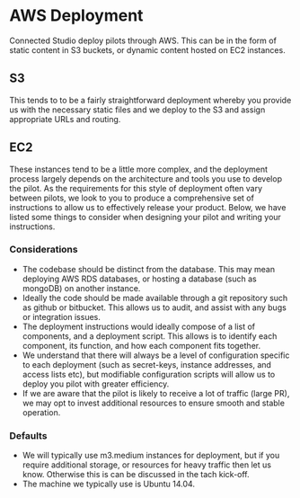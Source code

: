 # AWS Deployment

Connected Studio deploy pilots through AWS. This can be in the form of static content in S3 buckets, or dynamic content hosted on EC2 instances.

## S3

This tends to to be a fairly straightforward deployment whereby you provide us with the necessary static files and we deploy to the S3 and assign appropriate URLs and routing.

## EC2

These instances tend to be a little more complex, and the deployment process largely depends on the architecture and tools you use to develop the pilot. As the requirements for this style of deployment often vary between pilots, we look to you to produce a comprehensive set of instructions to allow us to effectively release your product. Below, we have listed some things to consider when designing your pilot and writing your instructions.

### Considerations

* The codebase should be distinct from the database. This may mean deploying AWS RDS databases, or hosting a database (such as mongoDB) on another instance.
* Ideally the code should be made available through a git repository such as github or bitbucket. This allows us to audit, and assist with any bugs or integration issues.
* The deployment instructions would ideally compose of a list of components, and a deployment script. This allows is to identify each component, its function, and how each component fits together.
* We understand that there will always be a level of configuration specific to each deployment (such as secret-keys, instance addresses, and access lists etc), but modifiable configuration scripts will allow us to deploy you pilot with greater efficiency.
* If we are aware that the pilot is likely to receive a lot of traffic (large PR), we may opt to invest additional resources to ensure smooth and stable operation.

### Defaults

* We will typically use m3.medium instances for deployment, but if you require additional storage, or resources for heavy traffic then let us know. Otherwise this is can be discussed in the tach kick-off.
* The machine we typically use is Ubuntu 14.04.

